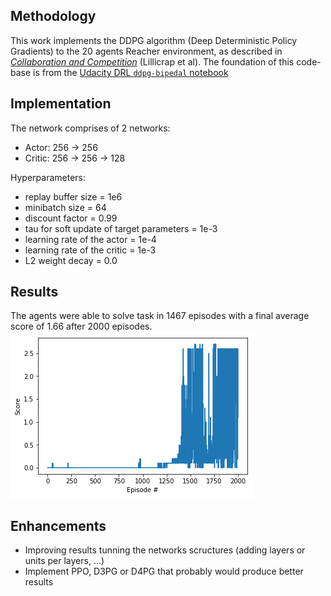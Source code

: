 ## Methodology

This work implements the DDPG algorithm (Deep Deterministic Policy Gradients) to the 20 agents Reacher environment, as described in [_Collaboration and Competition_][ddpg-paper] (Lillicrap et al). The foundation of this code-base is from the [Udacity DRL `ddpg-bipedal` notebook][ddpg-repo]

[ddpg-paper]: https://arxiv.org/pdf/1509.02971.pdf
[ddpg-repo]: https://github.com/udacity/deep-reinforcement-learning/blob/master/ddpg-bipedal/DDPG.ipynb

## Implementation 

The network comprises of 2 networks:

- Actor: 256 -> 256
- Critic: 256 -> 256 -> 128

Hyperparameters:

- replay buffer size = 1e6
- minibatch size = 64
- discount factor = 0.99
- tau for soft update of target parameters = 1e-3
- learning rate of the actor = 1e-4
- learning rate of the critic = 1e-3
- L2 weight decay = 0.0

## Results 

The agents were able to solve task in 1467 episodes with a final average score of 1.66 after 2000 episodes.
![chart](chart.png)


## Enhancements

- Improving results tunning the networks scructures (adding layers or units per layers, ...)
- Implement PPO, D3PG or D4PG that probably  would produce better results
